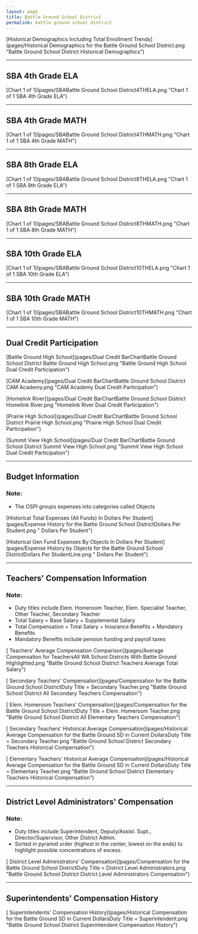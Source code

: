 ```yaml
---
layout: page
title: Battle Ground School District
permalink: battle ground school district
---
```



[Historical Demographics Including Total Enrollment Trends](pages/Historical Demographics for the Battle Ground School District.png "Battle Ground School District Historical Demographics")

___

## SBA 4th Grade ELA

[Chart 1 of 1](pages/SBABattle Ground School District4THELA.png "Chart 1 of 1 SBA 4th Grade ELA")


___

## SBA 4th Grade MATH

[Chart 1 of 1](pages/SBABattle Ground School District4THMATH.png "Chart 1 of 1 SBA 4th Grade MATH")


___

## SBA 8th Grade ELA

[Chart 1 of 1](pages/SBABattle Ground School District8THELA.png "Chart 1 of 1 SBA 8th Grade ELA")


___

## SBA 8th Grade MATH

[Chart 1 of 1](pages/SBABattle Ground School District8THMATH.png "Chart 1 of 1 SBA 8th Grade MATH")


___

## SBA 10th Grade ELA

[Chart 1 of 1](pages/SBABattle Ground School District10THELA.png "Chart 1 of 1 SBA 10th Grade ELA")


___

## SBA 10th Grade MATH

[Chart 1 of 1](pages/SBABattle Ground School District10THMATH.png "Chart 1 of 1 SBA 10th Grade MATH")


___

## Dual Credit Participation

[Battle Ground High School](pages/Dual Credit BarChartBattle Ground School District Battle Ground High School.png "Battle Ground High School Dual Credit Participation")

[CAM Academy](pages/Dual Credit BarChartBattle Ground School District CAM Academy.png "CAM Academy Dual Credit Participation")

[Homelink River](pages/Dual Credit BarChartBattle Ground School District Homelink River.png "Homelink River Dual Credit Participation")

[Prairie High School](pages/Dual Credit BarChartBattle Ground School District Prairie High School.png "Prairie High School Dual Credit Participation")

[Summit View High School](pages/Dual Credit BarChartBattle Ground School District Summit View High School.png "Summit View High School Dual Credit Participation")


___

## Budget Information
### Note:
- The OSPI groups expenses into categories called Objects

[Historical Total Expenses (All Funds) In Dollars Per Student](pages/Expense History for the Battle Ground School DistrictDollars Per Student.png " Dollars Per Student")

[Historical Gen Fund Expenses By Objects In Dollars Per Student](pages/Expense History by Objects for the Battle Ground School DistrictDollars Per StudentLine.png " Dollars Per Student")


___

## Teachers' Compensation Information
### Note:
- Duty titles include Elem. Homeroom Teacher, Elem. Specialist Teacher, Other Teacher, Secondary Teacher
- Total Salary = Base Salary + Supplemental Salary
- Total Compensation = Total Salary + Insurance Benefits + Mandatory Benefits
- Mandatory Benefits include pension funding and payroll taxes

[ Teachers' Average Compensation Comparison](pages/Average Compensation for TeachersAll WA School Districts With Battle Ground Highlighted.png "Battle Ground School District Teachers Average Total Salary")

[ Secondary Teachers' Compensation](pages/Compensation for the Battle Ground School DistrictDuty Title = Secondary Teacher.png "Battle Ground School District All Secondary Teachers Compensation")

[ Elem. Homeroom Teachers' Compensation](pages/Compensation for the Battle Ground School DistrictDuty Title = Elem. Homeroom Teacher.png "Battle Ground School District All Elementary Teachers Compensation")

[ Secondary Teachers' Historical Average Compensation](pages/Historical Average Compensation for the Battle Ground SD in Current DollarsDuty Title = Secondary Teacher.png "Battle Ground School District Secondary Teachers Historical Compensation")

[ Elementary Teachers' Historical Average Compensation](pages/Historical Average Compensation for the Battle Ground SD in Current DollarsDuty Title = Elementary Teacher.png "Battle Ground School District Elementary Teachers Historical Compensation")


___

## District Level Administrators' Compensation

### Note:
- Duty titles include Superintendent, Deputy/Assist. Supt., Director/Supervisor, Other District Admin.
- Sorted in pyramid order (highest in the center, lowest on the ends) to highlight possible concentrations of excess.

[ District Level Administrators' Compensation](pages/Compensation for the Battle Ground School DistrictDuty Title = District Level Administrators.png "Battle Ground School District District Level Administrators Compensation")


___

## Superintendents' Compensation History

[ Superintendents' Compensation History](pages/Historical Compensation for the Battle Ground SD in Current DollarsDuty Title = Superintendent.png "Battle Ground School District Superintendent Compensation History")

